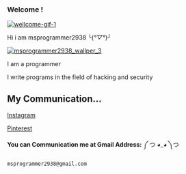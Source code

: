 ### Welcome !
[![wellcome-gif-1](https://user-images.githubusercontent.com/78996423/115946188-cf20fe00-a4d4-11eb-811a-4b9d8f91fa34.gif)](https://github.com/msprogrammer2938)

Hi i am msprogrammer2938 ╰(*°▽°*)╯

[![msprogrammer2938_wallper_3](https://user-images.githubusercontent.com/78996423/119706736-97103080-be6f-11eb-8165-93a3f5cf921b.jpg)](https://github.com/msprogrammer2938)

I am a programmer 

I write programs in the field of hacking and security

## My Communication...
[Instagram](https://instagram.com/programmer2938)

[Pinterest](https://www.pinterest.com/msprogrammer2938)

**You can Communication me at Gmail Address:** ༼ つ ◕_◕ ༽つ 
```
msprogrammer2938@gmail.com
```
